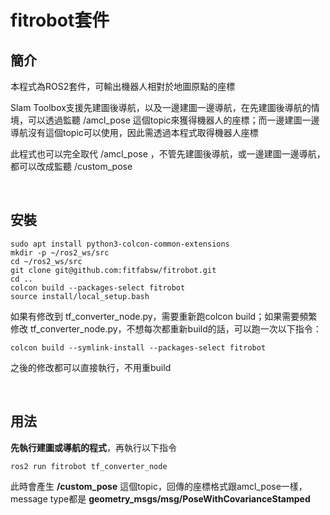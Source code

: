 # fitrobot套件


## 簡介

本程式為ROS2套件，可輸出機器人相對於地圖原點的座標

Slam Toolbox支援先建圖後導航，以及一邊建圖一邊導航，在先建圖後導航的情境，可以透過監聽 /amcl_pose 這個topic來獲得機器人的座標；而一邊建圖一邊導航沒有這個topic可以使用，因此需透過本程式取得機器人座標

此程式也可以完全取代 /amcl_pose ，不管先建圖後導航，或一邊建圖一邊導航，都可以改成監聽 /custom_pose


<br/>

## 安裝


```
sudo apt install python3-colcon-common-extensions
mkdir -p ~/ros2_ws/src
cd ~/ros2_ws/src
git clone git@github.com:fitfabsw/fitrobot.git
cd ..
colcon build --packages-select fitrobot
source install/local_setup.bash
```
如果有修改到 tf_converter_node.py，需要重新跑colcon build；如果需要頻繁修改 tf_converter_node.py，不想每次都重新build的話，可以跑一次以下指令：
```
colcon build --symlink-install --packages-select fitrobot
```
之後的修改都可以直接執行，不用重build


<br/>

## 用法

**先執行建圖或導航的程式**，再執行以下指令
```
ros2 run fitrobot tf_converter_node
```
此時會產生 **/custom_pose** 這個topic，回傳的座標格式跟amcl_pose一樣，message type都是 **geometry_msgs/msg/PoseWithCovarianceStamped**



